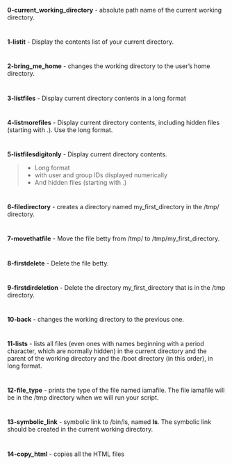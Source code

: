 **0-current_working_directory**  -   absolute path name of the current working directory.
#
**1-listit**                     -   Display the contents list of your current directory.
#
**2-bring_me_home**              -   changes the working directory to the user’s home directory.
#
**3-listfiles**                  -   Display current directory contents in a long format
#
**4-listmorefiles**              -   Display current directory contents, including hidden files (starting with .). Use the long format.
#
**5-listfilesdigitonly**         - Display current directory contents.

   >* Long format
   >* with user and group IDs displayed numerically
   >* And hidden files (starting with .)
#
**6-filedirectory**              - creates a directory named my_first_directory in the /tmp/ directory.
#
**7-movethatfile**               - Move the file betty from /tmp/ to /tmp/my_first_directory.
#
**8-firstdelete**                - Delete the file betty.
#
**9-firstdirdeletion**           - Delete the directory my_first_directory that is in the /tmp directory.
#
**10-back**                      - changes the working directory to the previous one. 
#
**11-lists**                     - lists all files (even ones with names beginning with a period character, which are normally hidden) in the current directory and the parent of the working directory and the /boot directory (in this order), in long format.
#
**12-file_type**                 - prints the type of the file named iamafile. The file iamafile will be in the /tmp directory when we will run your script.
#
**13-symbolic_link**             - symbolic link to /bin/ls, named __ls__. The symbolic link should be created in the current working directory. 
#
**14-copy_html**                 - copies all the HTML files

